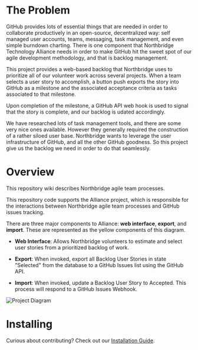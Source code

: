 # The Problem 

GitHub provides lots of essential things that are needed in order to collaborate productively in an open-source, decentralized way: self managed user accounts, teams, messaging, task management, and even simple burndown charting. There is one component that Northbridge Technology Alliance needs in order to make GitHub hit the sweet spot of our agile development methodology, and that is backlog management.

This project provides a web-based backlog that Northbridge uses to prioritize all of our volunteer work across several projects. When a team selects a user story to accomplish, a button push exports the story into GitHub as a milestone and the associated acceptance criteria as tasks associated to that milestone.

Upon completion of the milestone, a GitHub API web hook is used to signal that the story is complete, and our backlog is udated accordingly.

We have researched lots of task management tools, and there are some very nice ones available. However they generally required the construction of a rather siloed user base. Northbridge wants to leverage the user infrastructure of GitHub, and all the other GitHub goodness. So this project give us the backlog we need in order to do that seamlessly.

# Overview

This repository wiki describes Northbridge agile team processes.

This repository code supports the Alliance project, which is responsible
for the interactions between Northbridge agile team processes and GitHub
issues tracking.

There are three major components to Alliance: **web interface**,
**export**, and **import**. These are represented as the yellow
components of this diagram.

- **Web Interface**: Allows Northbridge volunteers to estimate and
  select user stories from a prioritized backlog of work.

- **Export**: When invoked, export all Backlog User Stories in state
  "Selected" from the database to a GitHub Issues list using the GitHub
API.

- **Import**: When invoked, update a Backlog User Story to Accepted.
  This process will respond to a GitHub Issues Webhook.

![Project Diagram](http://northbridgetech.org/images/alliance2.jpg)

# Installing

Curious about contributing? Check out our [Installation Guide](https://github.com/NorthBridge/alliance-community/tree/master/docs).
